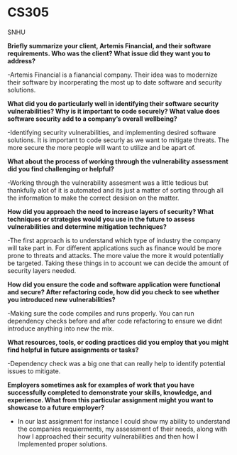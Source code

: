 # CS305
SNHU

**Briefly summarize your client, Artemis Financial, and their software requirements. Who was the client? What issue did they want you to address?**

-Artemis Financial is a fianancial company. Their idea was to modernize their software by incorperating the most up to date software and security solutions.


**What did you do particularly well in identifying their software security vulnerabilities? Why is it important to code securely? What value does software security add to a company’s overall wellbeing?**

-Identifying security vulnerabilities, and implementing desired software solutions. It is important to code securly as we want to mitigate threats. The more secure the more people will want to utilize and be apart of.


**What about the process of working through the vulnerability assessment did you find challenging or helpful?**

-Working through the vulnerability assesment was a little tedious but thankfully alot of it is automated and its just a matter of sorting through all the information to make the correct desision on the matter.


**How did you approach the need to increase layers of security? What techniques or strategies would you use in the future to assess vulnerabilities and determine mitigation techniques?**

-The first approach is to understand which type of industry the company will take part in. For different applications such as finance would be more prone to threats and attacks. The more value the more it would potentially be targeted. Taking these things in to account we can decide the amount of security layers needed.


**How did you ensure the code and software application were functional and secure? After refactoring code, how did you check to see whether you introduced new vulnerabilities?**

-Making sure the code compiles and runs properly. You can run dependency checks before and after code refactoring to ensure we didnt introduce anything into new the mix.



**What resources, tools, or coding practices did you employ that you might find helpful in future assignments or tasks?**

-Dependency check was a big one that can really help to identify potential issues to mitigate.


**Employers sometimes ask for examples of work that you have successfully completed to demonstrate your skills, knowledge, and experience. What from this particular assignment might you want to showcase to a future employer?**

- In our last assignment for instance I could show my ability to understand the companies requierments, my assessment of their needs, along with how I approached their security vulnerabilities and then how I Implemented proper solutions.
